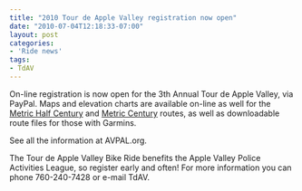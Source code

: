 ```yaml
---
title: "2010 Tour de Apple Valley registration now open"
date: "2010-07-04T12:18:33-07:00"
layout: post
categories:
- 'Ride news'
tags:
- TdAV
---
```


On-line registration is now open for the 3th Annual Tour de Apple Valley, via PayPal. Maps and elevation charts are available on-line as well for the [Metric Half Century](https://veloroutes.org/bikemaps/?route=52881) and [Metric Century](https://veloroutes.org/bikemaps/?route=53982) routes, as well as downloadable route files for those with Garmins.

See all the information at AVPAL.org.

The Tour de Apple Valley Bike Ride benefits the Apple Valley Police Activities League, so register early and often! For more information you can phone 760-240-7428 or e-mail TdAV.
